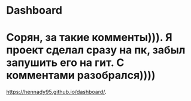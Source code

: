 # Dashboard

# Сорян, за такие комменты))). Я проект сделал сразу на пк, забыл запушить его на гит. С комментами разобрался))))

https://hennady95.github.io/dashboard/.